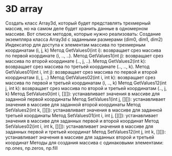 # 3D array
Создать класс Array3d, который будет представлять трехмерный массив, но на самом деле будет хранить данные в одномерном массиве. Вот список методов, которые нужно реализовать:
Создание экземпляра класса Array3d с заданными размерами (dim0, dim1, dim2)
Индексатор для доступа к элементам массива по трехмерным координатам (i, j, k)
Метод GetValues0(int i): возвращает срез массива по первой координате (i, .., ..).
Метод GetValues1(int j): возвращает срез массива по второй координате (.., j, ..).
Метод GetValues2(int k): возвращает срез массива по третьей координате (.., .., k).
Метод GetValues01(int i, int j): возвращает срез массива по первой и второй координатам (i, j, ..)
Метод GetValues02(int i, int k): возвращает срез массива по первой и третьей координатам (i, .., k)
Метод GetValues12(int j, int k): возвращает срез массива по второй и третьей координатам (.., j, k)
Метод SetValues0(int i, [][]): устанавливает значения в массиве для заданной первой координаты
Метод SetValues1(int j, [][]): устанавливает значения в массиве для заданной второй координаты
Метод SetValues2(int k, [][]): устанавливает значения в массиве для заданной третьей координаты
Метод SetValues01(int i, int j, [][]): устанавливает значения в массиве для заданных первой и второй координат
Метод SetValues02(int i, int k, [][]): устанавливает значения в массиве для заданных первой и третьей координат
Метод SetValues12(int j, int k, [][]): устанавливает значения в массиве для заданных второй и третьей координат
Методы для создания массива с одинаковыми элементами: np.ones, np.zeros, np.fill
